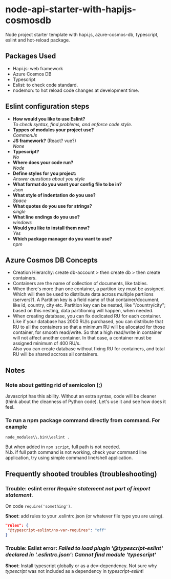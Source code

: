 # node-api-starter-with-hapijs-cosmosdb
Node project starter template with hapi.js, azure-cosmos-db, typescript, eslint and hot-reload package.

## Packages Used
* Hapi.js: web framework
* Azure Cosmos DB
* Typescript
* Eslist: to check code standard.
* nodemon: to hot reload code changes at development time.

## Eslint configuration steps
* **How would you like to use Eslint?**  
  *To check syntax, find problems, and enforce code style.*  
* **Typpes of modules your project use?**  
  *CommonJs*  
* **JS framework?** (React? vue?)  
  *None*  
* **Typescript?**  
  *No*  
* **Where does your code run?**  
  *Node*  
* **Define styles for you project:**  
  *Answer questions about you style*  
* **What format do you want your config file to be in?**  
  *Json*  
* **What style of indentation do you use?**  
  *Space*  
* **What quotes do you use for strings?**  
  *single*  
* **What line endings do you use?**  
  *windows*  
* **Would you like to install them now?**  
  *Yes*  
* **Which package manager do you want to use?**  
  *npm*



## Azure Cosmos DB Concepts
* Creation Hierarchy: create db-account > then create db > then create containers.
* Containers are the name of collection of documents, like tables.
* When there's more than one container, a partiion key must be assigned. Which will then be used to distribute data across multiple partiions (servers?). A Partition key is a field name of that container/document, like id, country, city etc. Partition key can be nested, like "/country/city"; based on this nesting, data partitioning will happen, when needed.
* When creating database, you can fix dedicated RU for each container. Like if your database has 2000 RU/s purchased, you can distribute that RU to all the containers so that a minimum RU will be allocated for those container, for smooth read/write. So that a high read/write in container will not affect another container. In that case, a container must be assigned minimum of 400 RU/s.  
  Also you can create database without fixing RU for containers, and total RU will be shared accross all containers.



## Notes
### Note about getting rid of semicolon (;)
Javascript has this ability. Without an extra syntax, code will be cleaner (think about the cleanness of Python code). Let's use it and see how does it feel.

### To run a npm package command directly from command. For example
  ```
  node_modules\\.bin\\eslint .
  ```
  But when added in `npm script`, full path is not needed.  
  N.b. if full path command is not working, check your command line application, try using simple command line/shell application.



## Frequently shooted troubles (troubleshooting)
### Trouble: eslint error *Require statement not part of import statement.*
On code `require('something')`.

**Shoot**: add rules to your .eslintrc.json (or whatever file type you are using).

```json
"rules": {
 "@typescript-eslint/no-var-requires": "off"
}
```

### Trouble: Eslist error: *Failed to load plugin '@typescript-eslint' declared in '.eslintrc.json': Cannot find module 'typescript'*
**Shoot**: Install typescript globally or as a dev-dependency. Not sure why *typescript* was not included as a dependency in  *typescript-eslint*!
